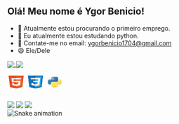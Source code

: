## Olá! Meu nome é Ygor Benicio!



- 🔭 Atualmente estou procurando o primeiro emprego.
- 🌱 Eu atualmente estou estudando python.
- 📧 Contate-me no email: ygorbenicio1704@gmail.com
- 😄 Ele/Dele

<a href="[https://github.com/YgorBenicio/github-readme-stats](https://github-readme-stats.vercel.app/api?username=YgorBenicio&show_icons=true&theme=dracula&include_all_commits=true&count_private=true)">
  <img height=200 align="center" src="https://github-readme-stats.vercel.app/api?username=YgorBenicio&show_icons=true&theme=dark"/>
</a>
<a href="https://github.com/YgorBenicio/convoychat">
  <img height=200 align="center" src="https://github-readme-stats.vercel.app/api/top-langs?username=YgorBenicio&layout=compact&langs_count=8&card_width=320&show_icons=true&theme=dark"/>
</a>

<div style="display: inline_block"><br>
 
  <img align="center" alt="Ygor-HTML" height="30" width="40" src="https://raw.githubusercontent.com/devicons/devicon/master/icons/html5/html5-original.svg">
  <img align="center" alt="Ygor-CSS" height="30" width="40" src="https://raw.githubusercontent.com/devicons/devicon/master/icons/css3/css3-original.svg">
  <img align="center" alt="Ygor-Python" height="30" width="40" src="https://raw.githubusercontent.com/devicons/devicon/master/icons/python/python-original.svg">
</div>
  
  ##
 
<div> 
 <a href="https://discord.gg/7gjpgxJh" target="_blank"><img src="https://img.shields.io/badge/Discord-7289DA?style=for-the-badge&logo=discord&logoColor=white" target="_blank"></a> 
  <a href = "mailto:ygorbenicio1704@gmail.com"><img src="https://img.shields.io/badge/-Gmail-%23333?style=for-the-badge&logo=gmail&logoColor=white" target="_blank"></a>
  <a href="(https://www.linkedin.com/in/ygor-benicio-2a182a2ba/)" target="_blank"><img src="https://img.shields.io/badge/-LinkedIn-%230077B5?style=for-the-badge&logo=linkedin&logoColor=white" target="_blank"></a> 
</div>

<img src="https://raw.githubusercontent.com/YgorBenicio/YgorBenicio/output/snake.svg" alt="Snake animation" />
